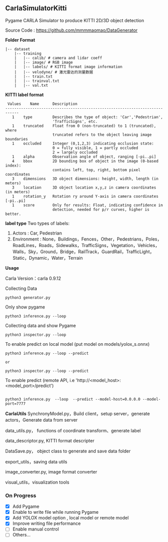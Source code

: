 ## CarlaSimulatorKitti

Pygame CARLA Simulator to produce KITTI 2D/3D object detection

Source Code : https://github.com/mmmmaomao/DataGenerator

**Folder Format**
```
|-- dataset
    |-- training
    |   |-- calib/ # camera and lidar coeff
    |   |-- image/ # RGB image
    |   |-- labels/ # KITTI format image information
    |   |-- velodyne/ # 激光雷达的测量数据
    |   |-- train.txt
    |   |-- trainval.txt
    |   |-- val.txt

```

**KITTI label format**
```
 Values    Name      Description
----------------------------------------------------------------------------
   1    type         Describes the type of object: 'Car','Pedestrian',
   					 'TrafficSigns', etc.
   1    truncated    Float from 0 (non-truncated) to 1 (truncated), where
                     truncated refers to the object leaving image boundaries
   1    occluded     Integer (0,1,2,3) indicating occlusion state:
                     0 = fully visible, 1 = partly occluded
                     2 = largely occluded
   1    alpha        Observation angle of object, ranging [-pi..pi]
   4    bbox         2D bounding box of object in the image (0-based index):
                     contains left, top, right, bottom pixel coordinates
   3    dimensions   3D object dimensions: height, width, length (in meters)
   3    location     3D object location x,y,z in camera coordinates (in meters)
   1    rotation_y   Rotation ry around Y-axis in camera coordinates [-pi..pi]
   1    score        Only for results: Float, indicating confidence in
                     detection, needed for p/r curves, higher is better.
```

**label type**
Two types of labels:
 1. Actors : Car, Pedestrian
 2. Environment : None，Buildings，Fences，Other，Pedestrians，Poles，RoadLines，Roads，Sidewalks，TrafficSigns，Vegetation，Vehicles，Walls，Sky，Ground，Bridge，RailTrack，GuardRail，TrafficLight，Static，Dynamic，Water，Terrain

**Usage**

Carla Version：carla 0.9.12

Collecting Data

```
python3 generator.py
```

Only show pygame

```
python3 inference.py --loop
```

Collecting data and show Pygame

```
python3 inspector.py --loop
```

To enable predict on local model (put model on models/yolox_s.onnx)

```
python3 inference.py --loop --predict

or 

python3 inspector.py --loop --predict

```

To enable predict (remote API, i.e 'http://<model_host>:<model_port>/predict')

```

python3 inference.py  --loop  --predict --model-host=0.0.0.0 --model-port=7777

```

**CarlaUtils**
SynchronyModel.py，Build client，setup server，generate actors，Generate data from server

data_utils.py， functions of coordinate transform、generate label

data_descriptor.py, KITTI format descripter

DataSave.py， object class to generate and save data folder

export_utils，saving data utils

image_converter.py, image format converter

visual_utils，visualization tools

### On Progress

- [x] Add Pygame
- [x] Enable to write file while running Pygame
- [x] Add YOLOX model option , local model or remote model
- [x] Improve writing file performance
- [ ] Enable manual control
- [ ] Others...
